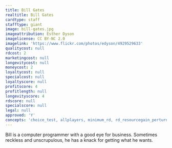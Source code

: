 ```yaml
---
title: Bill Gates
realtitle: Bill Gates
cardtype: staff
stafftype: giant
image: bill-gates.jpg
imageattribution: Esther Dyson
imagelicense: CC BY-NC 2.0
imagelink: 'https://www.flickr.com/photos/edyson/4929529633'
qualitycost: null
rdcost: 2
marketingcost: null
longevitycost: null
moneycost: 2
loyaltycost: null
specialcost: null
loyaltyscore: null
profitscore: 4
profitlength: null
longevityscore: 4
rdscore: null
specialscore: null
legal: null
approved: 'Y'
concepts: 'choice_test, allplayers, minimum_rd, rd_resourcegain_perturn'
---
```


Bill is a computer programmer with a good eye for business. Sometimes reckless and unscrupulous, he has a knack for getting what he wants.
